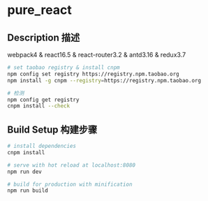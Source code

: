 # pure_react
## Description 描述
webpack4 &amp; react16.5 &amp; react-router3.2 &amp; antd3.16 &amp; redux3.7

```bash
# set taobao registry & install cnpm
npm config set registry https://registry.npm.taobao.org
npm install -g cnpm --registry=https://registry.npm.taobao.org

# 检测
npm config get registry
cnpm install --check
```

## Build Setup 构建步骤

``` bash
# install dependencies
cnpm install

# serve with hot reload at localhost:8080
npm run dev

# build for production with minification
npm run build
```
